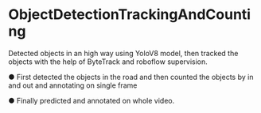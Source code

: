 # ObjectDetectionTrackingAndCounting

Detected objects in an high way using YoloV8 model, then tracked the objects with the help of ByteTrack and roboflow
supervision.

● First detected the objects in the road and then counted the
objects by in and out and annotating on single frame

● Finally predicted and annotated on whole video.
